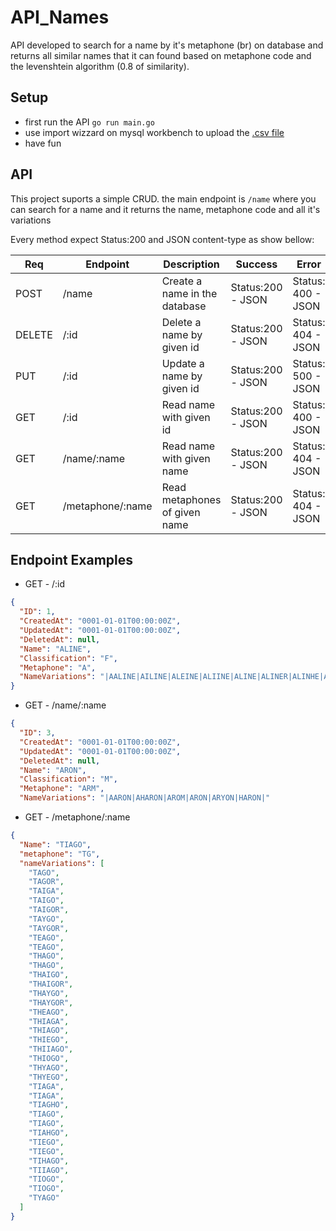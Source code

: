 # API_Names

API developed to search for a name by it's metaphone (br) on database and returns all similar names that it can found based on metaphone code and the levenshtein algorithm (0.8 of similarity).

## Setup
- first run the API ```go run main.go```
- use import wizzard on mysql workbench to upload the [.csv file](https://github.com/Darklabel91/API_Names/blob/main/database/name_types.csv)
- have fun

## API
This project suports a simple CRUD. the main endpoint is  ```/name``` where you can search for a name and it returns the name, metaphone code and all it's variations

Every method expect Status:200 and JSON content-type as show bellow:

| Req    | Endpoint                               | Description                         | Success           | Error              |
|--------|----------------------------------------|-------------------------------------|-------------------|--------------------|
| POST   | /name                                  | Create a name in the database       | Status:200 - JSON | Status: 400 - JSON |
| DELETE | /:id                                   | Delete a name by given id           | Status:200 - JSON | Status: 404 - JSON |
| PUT    | /:id                                   | Update a name by given id           | Status:200 - JSON | Status: 500 - JSON |
| GET    | /:id                                   | Read name with given id             | Status:200 - JSON | Status: 400 - JSON |
| GET    | /name/:name                            | Read name with given name           | Status:200 - JSON | Status: 404 - JSON |
| GET    | /metaphone/:name                       | Read metaphones of given name       | Status:200 - JSON | Status: 404 - JSON |


## Endpoint Examples

- GET - /:id 
```json
{
  "ID": 1,
  "CreatedAt": "0001-01-01T00:00:00Z",
  "UpdatedAt": "0001-01-01T00:00:00Z",
  "DeletedAt": null,
  "Name": "ALINE",
  "Classification": "F",
  "Metaphone": "A",
  "NameVariations": "|AALINE|AILINE|ALEINE|ALIINE|ALINE|ALINER|ALINHE|ALINNE|ALYNE|ALYNNE|AYLINE|EALINE|ELEINE|ELINE|ELINER|ELINNE|ELYNE|EULINE|HALINE|HALYNE|HELEINE|HELINE|HELYNE|IALINE|ILEINE|ILINE|LEINE|LEINER|LEYNE|LINE|LINER|LUEINE|LUINE|LUYNE|LYNE|LYNNE|OLINE|UELINE|"
}
```

- GET - /name/:name 
```json
{
  "ID": 3,
  "CreatedAt": "0001-01-01T00:00:00Z",
  "UpdatedAt": "0001-01-01T00:00:00Z",
  "DeletedAt": null,
  "Name": "ARON",
  "Classification": "M",
  "Metaphone": "ARM",
  "NameVariations": "|AARON|AHARON|AROM|ARON|ARYON|HARON|"
```

- GET - /metaphone/:name 
```json
{
  "Name": "TIAGO",
  "metaphone": "TG",
  "nameVariations": [
    "TAGO",
    "TAGOR",
    "TAIGA",
    "TAIGO",
    "TAIGOR",
    "TAYGO",
    "TAYGOR",
    "TEAGO",
    "TEAGO",
    "THAGO",
    "THAGO",
    "THAIGO",
    "THAIGOR",
    "THAYGO",
    "THAYGOR",
    "THEAGO",
    "THIAGA",
    "THIAGO",
    "THIEGO",
    "THIIAGO",
    "THIOGO",
    "THYAGO",
    "THYEGO",
    "TIAGA",
    "TIAGA",
    "TIAGHO",
    "TIAGO",
    "TIAGO",
    "TIAHGO",
    "TIEGO",
    "TIEGO",
    "TIHAGO",
    "TIIAGO",
    "TIOGO",
    "TIOGO",
    "TYAGO"
  ]
}
```
